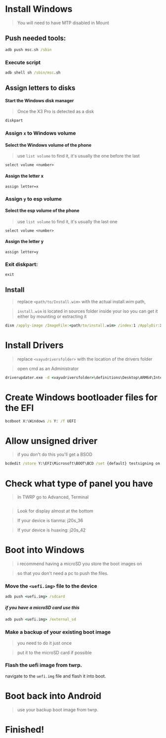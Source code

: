 # Install Windows
> You will need to have MTP disabled in Mount

## Push needed tools:
```cmd
adb push msc.sh /sbin
```

### Execute script

```cmd
adb shell sh /sbin/msc.sh
```

  

## Assign letters to disks
  

#### Start the Windows disk manager

> Once the X3 Pro is detected as a disk

```cmd
diskpart
```


### Assign `x` to Windows volume

#### Select the Windows volume of the phone
> use `list volume` to find it, it's usually the one before the last

```diskpart
select volume <number>
```

#### Assign the letter x
```diskpart
assign letter=x
```

### Assign `y` to esp volume

#### Select the esp volume of the phone
> use `list volume` to find it, it's usually the last one

```diskpart
select volume <number>
```

#### Assign the letter y

```diskpart
assign letter=y
```

### Exit diskpart:
```diskpart
exit
```

  
  

## Install

> replace `<path/to/Install.wim>` with the actual install.wim path,

> `install.wim` is located in sources folder inside your iso
> you can get it either by mounting or extracting it

```cmd
dism /apply-image /ImageFile:<path/to/install.wim> /index:1 /ApplyDir:X:\
```

  
  

# Install Drivers

> replace `<vayudriversfolder>` with the location of the drivers folder

> open cmd as an Administrator

```cmd
driverupdater.exe -d <vayudriversfolder>\definitions\Desktop\ARM64\Internal\vayu.txt -r <vayudriversfolder> -p X:
```

  

# Create Windows bootloader files for the EFI

```cmd
bcdboot X:\Windows /s Y: /f UEFI
```

  
  

# Allow unsigned driver

> if you don't do this you'll get a BSOD

```cmd
bcdedit /store Y:\EFI\Microsoft\BOOT\BCD /set {default} testsigning on
```



# Check what type of panel you have

> In TWRP go to Advanced, Terminal

 ```cat /proc/cmdline
```

> Look for display almost at the bottom

> If your device is tianma: j20s_36 

> If your device is huaxing: j20s_42


# Boot into Windows
> i recommend having a microSD you store the boot images on

> so that you don't need a pc to push the files.

### Move the `<uefi.img>` file to the device

```cmd
adb push <uefi.img> /sdcard
```

##### if you have a microSD card use this

```cmd
adb push <uefi.img> /external_sd
```


### Make a backup of your existing boot image
> you need to do it just once

> put it to the microSD card if possible


### Flash the uefi image from twrp.
navigate to the `uefi.img` file and flash it into boot.

# Boot back into Android
> use your backup boot image from twrp.

# Finished!
